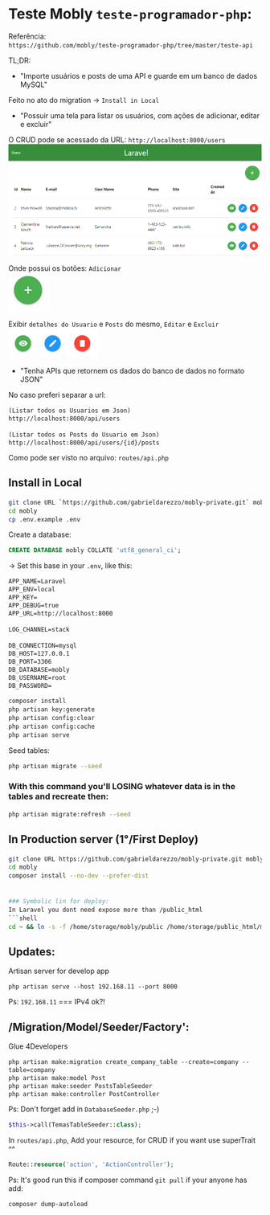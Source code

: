# Teste Mobly `teste-programador-php`:

Referência:  
`https://github.com/mobly/teste-programador-php/tree/master/teste-api` 

TL;DR:   


* "Importe usuários e posts de uma API e guarde em um banco de dados MySQL"   

Feito no ato do migration -> `Install in Local`

* "Possuir uma tela para listar os usuários, com ações de adicionar, editar e excluir"  

O CRUD pode se acessado da URL: `http://localhost:8000/users`
![Listagem de Usuarios](doc/exemplo.png)  


Onde possui os botões: `Adicionar`  
![Btn Plus](doc/btn-plus.png)  

Exibir `detalhes do Usuario` e `Posts` do mesmo, `Editar` e `Excluir`  
![Btns Show Info/Posts, Edit, Delete](doc/btn-read_edit_delete.png)  



* "Tenha APIs que retornem os dados do banco de dados no formato JSON"  

No caso preferi separar a url:  

```
(Listar todos os Usuarios em Json)
http://localhost:8000/api/users

(Listar todos os Posts do Usuario em Json)
http://localhost:8000/api/users/{id}/posts
```
Como pode ser visto no arquivo: `routes/api.php` 




## Install in Local

```bash
git clone URL `https://github.com/gabrieldarezzo/mobly-private.git` mobly
cd mobly
cp .env.example .env
```
Create a database:
```sql
CREATE DATABASE mobly COLLATE 'utf8_general_ci';
```
-> Set this base in your `.env`, like this:
```
APP_NAME=Laravel
APP_ENV=local
APP_KEY=
APP_DEBUG=true
APP_URL=http://localhost:8000

LOG_CHANNEL=stack

DB_CONNECTION=mysql
DB_HOST=127.0.0.1
DB_PORT=3306
DB_DATABASE=mobly
DB_USERNAME=root
DB_PASSWORD=
```



```bash
composer install
php artisan key:generate
php artisan config:clear
php artisan config:cache
php artisan serve
```


Seed tables:
```bash
php artisan migrate --seed
```

### With this command you'll LOSING whatever data is in the tables and recreate then:  
```bash
php artisan migrate:refresh --seed
```

## In Production server (1°/First Deploy)
```bash
git clone URL https://github.com/gabrieldarezzo/mobly-private.git mobly
cd mobly
composer install --no-dev --prefer-dist


### Symbolic lin for deploy:
In Laravel you dont need expose more than /public_html
```shell 
cd ~ && ln -s -f /home/storage/mobly/public /home/storage/public_html/mobly  
```    

## Updates:
Artisan server for develop app
```shell
php artisan serve --host 192.168.11 --port 8000
```
Ps: `192.168.11` === IPv4 ok?!



##  /Migration/Model/Seeder/Factory':
Glue 4Developers 
```shell
php artisan make:migration create_company_table --create=company --table=company
php artisan make:model Post
php artisan make:seeder PostsTableSeeder
php artisan make:controller PostController
```

Ps: Don't forget add in `DatabaseSeeder.php` ;-)
```php
$this->call(TemasTableSeeder::class);
```

In `routes/api.php`, Add your resource, for CRUD if you want use superTrait ^^ 
```php
Route::resource('action', 'ActionController');
``` 

Ps: It's good run this if composer command `git pull` if your anyone has add:
```shell
composer dump-autoload
```

